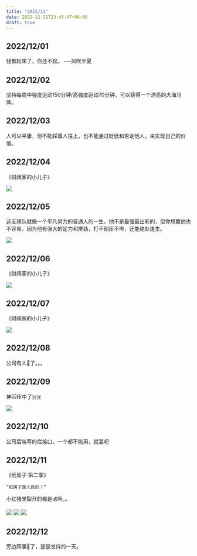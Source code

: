 ```yaml
---
title: "2022/12"
date: 2022-12-11T23:43:47+08:00
draft: true
---
```


## 2022/12/01
钱都起床了，你还不起。      ---风吹半夏

## 2022/12/02
坚持每周中强度运动150分钟/高强度运动70分钟，可以获得一个漂亮的大海马体。

## 2022/12/03
人可以平庸，但不能踩着人往上，也不能通过贬低和否定他人，来实现自己的价值。

## 2022/12/04
《财阀家的小儿子》

![](/images/202212/img.png)

## 2022/12/05
这支球队就像一个平凡努力的普通人的一生。他不是最强最出彩的，但你想赢他也不容易，因为他有强大的定力和拼劲，打不倒压不垮，还能绝处逢生。

![](/images/202212/img_7.png)

## 2022/12/06
《财阀家的小儿子》

![](/images/202212/img_1.png)

## 2022/12/07
《财阀家的小儿子》

![](/images/202212/img_2.png)

## 2022/12/08
公司有人🐑了。。。

## 2022/12/09
神🐱压中了🇭🇷

![](/images/202212/img_3.png)

## 2022/12/10
公司后端写的烂接口，一个都不能用，就混吧

## 2022/12/11
《纸房子·第二季》
```
“纸房子是人民的！” 
``` 
小红猪里裂开的都是💰啊。。

![](/images/202212/img_4.png)
![](/images/202212/img_5.png)
![](/images/202212/img_6.png)

## 2022/12/12
旁边同事🐑了，瑟瑟发抖的一天。
